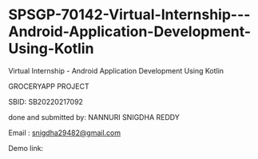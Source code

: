 # SPSGP-70142-Virtual-Internship---Android-Application-Development-Using-Kotlin
Virtual Internship - Android Application Development Using Kotlin

GROCERYAPP PROJECT

SBID: SB20220217092

done and submitted by: NANNURI SNIGDHA REDDY

Email : snigdha29482@gmail.com

Demo link: 
